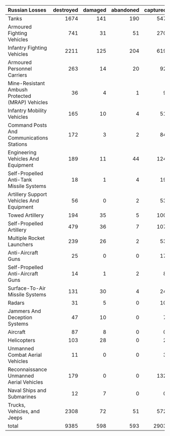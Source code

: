 | Russian Losses                                   |   destroyed |   damaged |   abandoned |   captured |   total |
|:-------------------------------------------------|------------:|----------:|------------:|-----------:|--------:|
| Tanks                                            |        1674 |       141 |         190 |        547 |    2552 |
| Armoured Fighting Vehicles                       |         741 |        31 |          51 |        270 |    1093 |
| Infantry Fighting Vehicles                       |        2211 |       125 |         204 |        619 |    3159 |
| Armoured Personnel Carriers                      |         263 |        14 |          20 |         92 |     389 |
| Mine-Resistant Ambush Protected  (MRAP) Vehicles |          36 |         4 |           1 |          9 |      50 |
| Infantry Mobility Vehicles                       |         165 |        10 |           4 |         51 |     230 |
| Command Posts And Communications Stations        |         172 |         3 |           2 |         84 |     261 |
| Engineering Vehicles And Equipment               |         189 |        11 |          44 |        124 |     368 |
| Self-Propelled Anti-Tank Missile Systems         |          18 |         1 |           4 |         19 |      42 |
| Artillery Support Vehicles And Equipment         |          56 |         0 |           2 |         53 |     111 |
| Towed Artillery                                  |         194 |        35 |           5 |        100 |     334 |
| Self-Propelled Artillery                         |         479 |        36 |           7 |        107 |     629 |
| Multiple Rocket Launchers                        |         239 |        26 |           2 |         53 |     320 |
| Anti-Aircraft Guns                               |          25 |         0 |           0 |         17 |      42 |
| Self-Propelled Anti-Aircraft Guns                |          14 |         1 |           2 |          8 |      25 |
| Surface-To-Air Missile Systems                   |         131 |        30 |           4 |         24 |     189 |
| Radars                                           |          31 |         5 |           0 |         10 |      46 |
| Jammers And Deception Systems                    |          47 |        10 |           0 |          7 |      64 |
| Aircraft                                         |          87 |         8 |           0 |          0 |      95 |
| Helicopters                                      |         103 |        28 |           0 |          2 |     133 |
| Unmanned Combat Aerial Vehicles                  |          11 |         0 |           0 |          3 |      14 |
| Reconnaissance Unmanned Aerial Vehicles          |         179 |         0 |           0 |        132 |     311 |
| Naval Ships and Submarines                       |          12 |         7 |           0 |          0 |      19 |
| Trucks, Vehicles, and Jeeps                      |        2308 |        72 |          51 |        572 |    3003 |
| total                                            |        9385 |       598 |         593 |       2903 |   13479 |